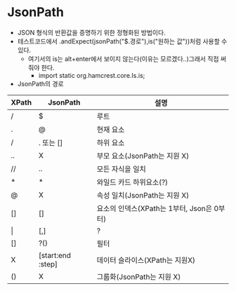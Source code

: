 # JsonPath

- JSON 형식의 반환값을 증명하기 위한 정형화된 방법이다.
- 테스트코드에서 .andExpect(jsonPath("$.경로"),is("원하는 값"))처럼 사용할 수 있다.
    - 여기서의 is는 alt+enter에서 보이지 않는다(이유는 모르겠다..)그래서 직접 써줘야 한다.
        - import static org.hamcrest.core.Is.is;
- JsonPath의 경로

| XPath | JsonPath          | 설명                                       |
| ----- | ----------------- | ------------------------------------------ |
| /     | $                 | 루트                                       |
| .     | @                 | 현재 요소                                  |
| /     | . 또는 []         | 하위 요소                                  |
| ..    | X                 | 부모 요소(JsonPath는 지원 X)               |
| //    | ..                | 모든 자식을 일치                           |
| *     | *                 | 와일드 카드 하위요소(?)                    |
| @     | X                 | 속성 일치(JsonPath는 지원 X)               |
| []    | []                | 요소의 인덱스(XPath는 1부터, Json은 0부터) |
| \|    | [,]               | ?                                          |
| []    | ?()               | 필터                                       |
| X     | [start:end :step] | 데이터 슬라이스(XPath는 지원X)             |
| ()    | X                 | 그룹화(JsonPath는 지원 X)                  |

